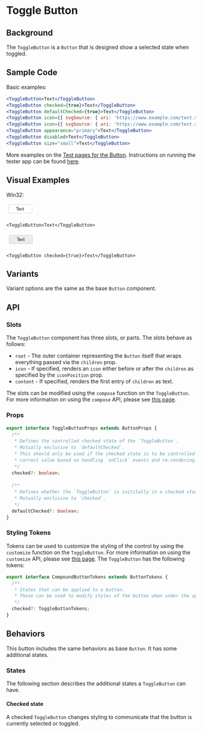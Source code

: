# Toggle Button

## Background

The `ToggleButton` is a `Button` that is designed show a selected state when toggled.

## Sample Code

Basic examples:

```jsx
<ToggleButton>Text</ToggleButton>
<ToggleButton checked={true}>Text</ToggleButton>
<ToggleButton defaultChecked={true}>Text</ToggleButton>
<ToggleButton icon={{ svgSource: { uri: 'https://www.example.com/test.svg', viewBox: '0 0 100 100' } }} />
<ToggleButton icon={{ svgSource: { uri: 'https://www.example.com/test.svg', viewBox: '0 0 100 100' } }}>Text</ToggleButton>
<ToggleButton appearance="primary">Text</ToggleButton>
<ToggleButton disabled>Text</ToggleButton>
<ToggleButton size="small">Text</ToggleButton>
```

More examples on the [Test pages for the Button](https://github.com/microsoft/fluentui-react-native/tree/master/apps/fluent-tester/src/FluentTester/TestComponents/ButtonExperimental). Instructions on running the tester app can be found [here](https://github.com/microsoft/fluentui-react-native/blob/master/apps/fluent-tester/README.md).

## Visual Examples

Win32:

![ToggleButton with text on win32 example](../../assets/togglebutton_example_win32.png)

```tsx
<ToggleButton>Text</ToggleButton>
```

![ToggleButton with text and checked state on win32 example](../../assets/togglebutton_checked_example_win32.png)

```tsx
<ToggleButton checked={true}>Text</ToggleButton>
```

## Variants

Variant options are the same as the base `Button` component.

## API

### Slots

The `ToggleButton` component has three slots, or parts. The slots behave as follows:

- `root` - The outer container representing the `Button` itself that wraps everything passed via the `children` prop.
- `icon` - If specified, renders an `icon` either before or after the `children` as specified by the `iconPosition` prop.
- `content` - If specified, renders the first entry of `children` as text.

The slots can be modified using the `compose` function on the `ToggleButton`. For more information on using the `compose` API, please see [this page](../../../../framework/composition/README.md).

### Props

```ts
export interface ToggleButtonProps extends ButtonProps {
  /**
   * Defines the controlled checked state of the `ToggleButton`.
   * Mutually exclusive to `defaultChecked`.
   * This should only be used if the checked state is to be controlled at a higher level and there is a plan to pass the
   * correct value based on handling `onClick` events and re-rendering.
   */
  checked?: boolean;

  /**
   * Defines whether the `ToggleButton` is inititally in a checked state or not when rendered.
   * Mutually exclusive to `checked`.
   */
  defaultChecked?: boolean;
}
```

### Styling Tokens

Tokens can be used to customize the styling of the control by using the `customize` function on the `ToggleButton`. For more information on using the `customize` API, please see [this page](../../../../framework/composition/README.md). The `ToggleButton` has the following tokens:

```ts
export interface CompoundButtonTokens extends ButtonTokens {
  /**
   * States that can be applied to a button.
   * These can be used to modify styles of the button when under the specified state.
   */
  checked?: ToggleButtonTokens;
}
```

## Behaviors

This button includes the same behaviors as base `Button`. It has some additional states.

### States

The following section describes the additional states a `ToggleButton` can have.

#### Checked state

A checked `ToggleButton` changes styling to communicate that the button is currently selected or toggled.
